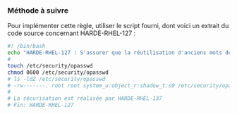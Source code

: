 
### Méthode à suivre

Pour implémenter cette règle, utiliser le script fourni, dont voici un extrait du code source concernant HARDE-RHEL-127 :

``` {.bash .numberLines}
#! /bin/bash
echo "HARDE-RHEL-127 : S'assurer que la réutilisation d'anciens mots de passe soit limitée"
#
touch /etc/security/opasswd
chmod 0600 /etc/security/opasswd
# ls -ldZ /etc/security/opasswd
# -rw-------. root root system_u:object_r:shadow_t:s0 /etc/security/opasswd
#
# La sécurisation est réalisée par HARDE-RHEL-137
# Fin: HARDE-RHEL-127
```

